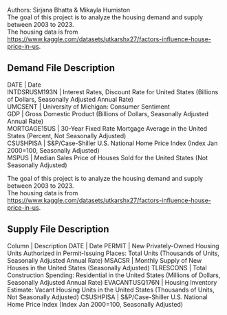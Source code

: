Authors: Sirjana Bhatta & Mikayla Humiston	
The goal of this project is to analyze the housing demand and supply between 2003 to 2023. 	
The housing data is from https://www.kaggle.com/datasets/utkarshx27/factors-influence-house-price-in-us.

## Demand File Description  
DATE	          |    Date  
INTDSRUSM193N	  |    Interest Rates, Discount Rate for United States (Billions of Dollars, Seasonally Adjusted Annual Rate)  
UMCSENT	        |    University of Michigan: Consumer Sentiment  
GDP	            |    Gross Domestic Product (Billions of Dollars, Seasonally Adjusted Annual Rate)  
MORTGAGE15US	  |    30-Year Fixed Rate Mortgage Average in the United States (Percent, Not Seasonally Adjusted)  
CSUSHPISA	      |    S&P/Case-Shiller U.S. National Home Price Index (Index Jan 2000=100, Seasonally Adjusted)  
MSPUS	          |    Median Sales Price of Houses Sold for the United States (Not Seasonally Adjusted)  
  

The goal of this project is to analyze the housing demand and supply between 2003 to 2023. 	
The housing data is from https://www.kaggle.com/datasets/utkarshx27/factors-influence-house-price-in-us.

## Supply File Description  

Column	       |      Description
DATE	       |       Date
PERMIT	  | New Privately-Owned Housing Units Authorized in Permit-Issuing Places: Total Units (Thousands of Units, Seasonally Adjusted Annual Rate)
MSACSR	            |        Monthly Supply of New Houses in the United States (Seasonally Adjusted)
TLRESCONS	        |    Total Construction Spending: Residential in the United States (Millions of Dollars, Seasonally Adjusted Annual Rate)
EVACANTUSQ176N	    |    Housing Inventory Estimate: Vacant Housing Units in the United States (Thousands of Units, Not Seasonally Adjusted)
CSUSHPISA	        |  S&P/Case-Shiller U.S. National Home Price Index (Index Jan 2000=100, Seasonally Adjusted)

